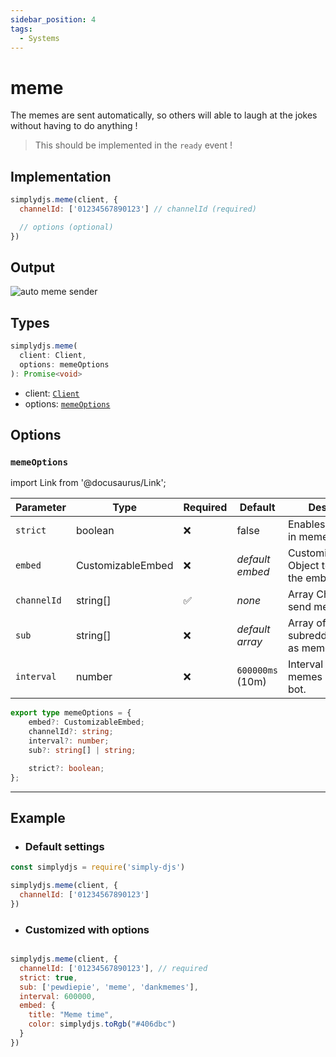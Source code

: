 ```yaml
---
sidebar_position: 4
tags:
  - Systems
---
```


# meme

The memes are sent automatically, so others will able to laugh at the jokes without having to do anything !

> This should be implemented in the `ready` event !


## Implementation

```js
simplydjs.meme(client, { 
  channelId: ['01234567890123'] // channelId (required)

  // options (optional)
})
```


## Output

![auto meme sender](https://i.postimg.cc/W3691tHp/image.png)

## Types
```ts
simplydjs.meme(
  client: Client,
  options: memeOptions
): Promise<void>
```

- client: [`Client`](https://old.discordjs.dev/#/docs/discord.js/main/class/Client)
- options: [`memeOptions`](#memeoptions)

## Options

### `memeOptions`

import Link from '@docusaurus/Link';

| Parameter | Type | Required | Default    | Description |
| --------- | ----- | -------- | -------- | ---------- |
| `strict` | <Link to="https://developer.mozilla.org/en-US/docs/Web/JavaScript/Reference/Global_Objects/Boolean">boolean</Link>       | ❌ | false | Enables strict mode in meme |
| `embed` | <Link to="/docs/typedef/CustomizableEmbed">CustomizableEmbed</Link>         | ❌        | _default embed_  | CustomizableEmbed Object to customize the embed  |
| `channelId`       | <Link to="https://old.discordjs.dev/#/docs/discord.js/main/class/TextChannel?scrollTo=id">string[]</Link>       | ✅ | _none_     | Array Channel ID to send memes    |
| `sub` | <Link to="https://developer.mozilla.org/en-US/docs/Web/JavaScript/Reference/Global_Objects/String">string[]</Link> | ❌        | _default array_  | Array of custom subreddits to send as memes  |
| `interval`   | <Link to="https://developer.mozilla.org/en-US/docs/Web/JavaScript/Reference/Global_Objects/Number">number</Link>     | ❌        | `600000ms` (10m) | Interval between memes sent by the bot. |

```ts
export type memeOptions = {
	embed?: CustomizableEmbed;
	channelId?: string;
	interval?: number;
	sub?: string[] | string;

	strict?: boolean;
};
```

--------------------

## Example

- ### Default settings

```js title="meme.js"
const simplydjs = require('simply-djs')

simplydjs.meme(client, {
  channelId: ['01234567890123']
})
```

- ### Customized with options

```js title="meme.js"

simplydjs.meme(client, {
  channelId: ['01234567890123'], // required
  strict: true,
  sub: ['pewdiepie', 'meme', 'dankmemes'],
  interval: 600000,
  embed: {
    title: "Meme time",
    color: simplydjs.toRgb("#406dbc")
  }
})
```